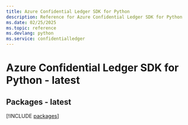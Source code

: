 ```yaml
---
title: Azure Confidential Ledger SDK for Python
description: Reference for Azure Confidential Ledger SDK for Python
ms.date: 02/25/2025
ms.topic: reference
ms.devlang: python
ms.service: confidentialledger
---
```

# Azure Confidential Ledger SDK for Python - latest
## Packages - latest
[!INCLUDE [packages](confidential-ledger-index.md)]